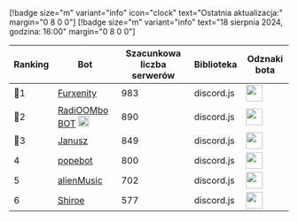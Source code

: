 [!badge size="m" variant="info" icon="clock" text="Ostatnia aktualizacja:" margin="0 8 0 0"] [!badge size="m" variant="info" text="18 sierpnia 2024, godzina: 16:00" margin="0 8 0 0"]

| Ranking | Bot                                                                                           | Szacunkowa liczba serwerów | Biblioteka | Odznaki bota |
| ---- | --------------------------------------------------------------------------------------------- | ------------------------ | ------------------------ | ------------------------ |
|    🥇1| [Furxenity](https://discord.com/oauth2/authorize?client_id=826778019179659314&permissions=8&scope=bot)       |               983 | discord.js | <img src="/static/badges/odznaki/supportscommands.svg" height="30" width="30"> |
|    🥈2| [RadiOOMbo BOT](https://discord.com/oauth2/authorize?client_id=675416683481006159&permissions=8&scope=bot) <img src="/static/badges/bots/boomfinity.svg" height="20" width="20">        |               890 | discord.js | <img src="/static/badges/odznaki/supportscommands.svg" height="30" width="30"> |
|    🥉3| [Janusz](https://discord.com/oauth2/authorize?client_id=421679109954076692&permissions=8&scope=bot)        |               849 | discord.js | <img src="/static/badges/odznaki/supportscommands.svg" height="30" width="30"> |
|    4| [popebot](https://discord.com/oauth2/authorize?client_id=997525532101050538&permissions=8&scope=bot)        |               800 | discord.js | <img src="/static/badges/odznaki/supportscommands.svg" height="30" width="30"> |
|    5| [alienMusic](https://discord.com/oauth2/authorize?client_id=1067159466811867266)        |               702 | discord.js | <img src="/static/badges/odznaki/supportscommands.svg" height="30" width="30"> |
|    6| [Shiroe](https://discord.com/oauth2/authorize?client_id=782299960283627540&permissions=8&scope=bot)        |               577 | discord.js | <img src="/static/badges/odznaki/supportscommands.svg" height="30" width="30"> | 